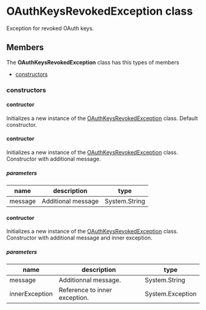 
# OAuthKeysRevokedException class

Exception for revoked OAuth keys.

## Members

The **OAuthKeysRevokedException** class has this types of members

* [constructors](#constructors)

### constructors

#### contructor

Initializes a new instance of the [OAuthKeysRevokedException](Microsoft_Toolkit_Uwp_Services_Exceptions_OAuthKeysRevokedException.md) class.            Default constructor.

#### contructor

Initializes a new instance of the [OAuthKeysRevokedException](Microsoft_Toolkit_Uwp_Services_Exceptions_OAuthKeysRevokedException.md) class.            Constructor with additional message.

##### parameters



| name | description | type |
| --- | --- | --- |
| message | Additional message | System.String |

#### contructor

Initializes a new instance of the [OAuthKeysRevokedException](Microsoft_Toolkit_Uwp_Services_Exceptions_OAuthKeysRevokedException.md) class.            Constructor with additional message and inner exception.

##### parameters



| name | description | type |
| --- | --- | --- |
| message | Additionnal message. | System.String |
| innerException | Reference to inner exception. | System.Exception |
